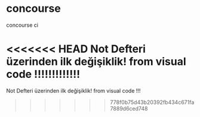 # concourse
concourse ci

<<<<<<< HEAD
Not Defteri üzerinden ilk değişiklik!  from visual code !!!!!!!!!!!!!
=======
Not Defteri üzerinden ilk değişiklik!  from visual code !!!
>>>>>>> 778f0b75d43b20392fb434c671fa7889d6ced748
